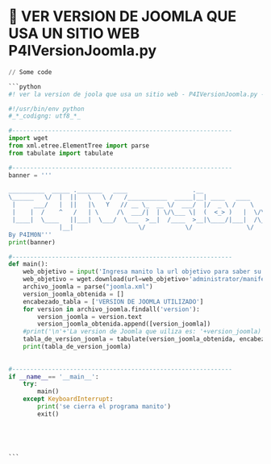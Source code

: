 # 👹 VER VERSION DE JOOMLA QUE USA UN SITIO WEB              P4IVersionJoomla.py

````python
// Some code

```python
#! ver la version de joola que usa un sitio web - P4IVersionJoomla.py - By P4IM0N

#!/usr/bin/env python
#_*_codigng: utf8_*_

#-------------------------------------------------------------
import wget                                                                                         #?wget lo usamos para descargar la la url del joomla
from xml.etree.ElementTree import parse                                                             #?parse de xml lo usamos para parsear el archivo descargdo por wget de joomla.xml
from tabulate import tabulate

#-------------------------------------------------------------
banner = '''

__________  _____ ._______   ____                  .__                    ____.                     .__          
\______   \/  |  ||   \   \ /   /___________  _____|__| ____   ____      |    | ____   ____   _____ |  | _____   
 |     ___/   |  ||   |\   Y   // __ \_  __ \/  ___/  |/  _ \ /    \     |    |/  _ \ /  _ \ /     \|  | \__  \  
 |    |  /    ^   /   | \     /\  ___/|  | \/\___ \|  (  <_> )   |  \/\__|    (  <_> |  <_> )  Y Y  \  |__/ __ \_
 |____|  \____   ||___|  \___/  \___  >__|  /____  >__|\____/|___|  /\________|\____/ \____/|__|_|  /____(____  /
              |__|                  \/           \/               \/                              \/          \/ 
By P4IM0N'''
print(banner)

#-------------------------------------------------------------
def main():
    web_objetivo = input('Ingresa manito la url objetivo para saber su version de Joomla: ')      #?obtenemos la url objetivo del usuario
    web_objetivo = wget.download(url=web_objetivo+'administrator/manifests/files/joomla.xml')     #?con wget y su metodo download le damos la url objetivo mas la ruta donde se suele encontrar el joomla.xml y con esto lo descargara en el directorio donde estamos
    archivo_joomla = parse("joomla.xml")                                                          #? con parse y de parametro le pasamos el archivo que se descargo lalmado joomla.xml para que lo parsee para luego poder buscar en el a traves de metodos por sus etiquetas
    version_joomla_obtenida = []                                                                  #? lista vacia para la informacion de las versiones obtenidas
    encabezado_tabla = ['VERSION DE JOOMLA UTILIZADO']                                            #?encabezado de tabala
    for version in archivo_joomla.findall('version'):                                             #?iteramos con for a traves de la variable temporal version que busque o ietere dentro de el archivo xml descargado y ya parseado, y con el metodo .findall solo itere en la informacion encontrada solo dentro de las etiquetas 'version'
        version_joomla = version.text                                                             #? dentro de la variable guardamos cada version en texto plano con el metodo .text
        version_joomla_obtenida.append([version_joomla])                                          #?guardo con .append dentrod e la lista version_joomla_obtenida en forma de lista cada version_joomla apra lñuego se r usada en la tabla informativa
    #print('\n'+'La version de Joomla que uiliza es: '+version_joomla)
    tabla_de_version_joomla = tabulate(version_joomla_obtenida, encabezado_tabla, tablefmt='grid')#?creamos la tabla informativa con sus parametros, informacion (version_joomla_obtenida) + encabezado + tipo de tabla
    print(tabla_de_version_joomla)    
        
    
#-------------------------------------------------------------
if __name__== '__main__':
    try:
        main()
    except KeyboardInterrupt:
        print('se cierra el programa manito')
        exit()    
        




```
````

